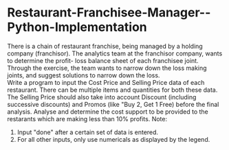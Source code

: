 # Restaurant-Franchisee-Manager--Python-Implementation


There is a chain of restaurant franchise, being managed by a holding company (franchisor). The analytics team at the franchisor company, wants to determine the profit- loss balance sheet of each franchisee joint. Through the exercise, the team wants to narrow down the loss making joints, and suggest solutions to narrow down the loss.  
Write a program to input the Cost Price and Selling Price data of each restaurant. There can be multiple items and quantities for both these data. The Selling Price should also take into account Discount (including successive discounts) and Promos (like "Buy 2, Get 1 Free) before the final analysis. Analyse and determine the cost support to be provided to the restarants which are making less than 10% profits.
Note: 
1. Input "done" after a certain set of data is entered.  
2. For all other inputs, only use numericals as displayed by the legend.

